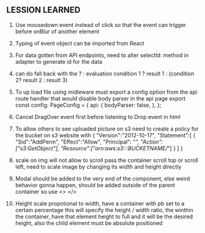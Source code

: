 ## LESSION LEARNED


1. Use mousedown event instead of click so that the event can trigger before onBlur of another element
2. Typing of event object can be imported from React
3. For data gotten from API endpoints, need to alter selectId: method in adapter to generate id for the data
4. can do fall back with the ? : evaluation condition 1 ? result 1 : (condition 2? result 2 : result 3)
5. To up load file using midleware must export a config option from the api route handler that would disable body parser in the api page
export const config: PageConfig = {
    api: {
        bodyParser: false,
    },
};

6. Cancel DragOver event first before listening to Drop event in html

7. To allow others to see uploaded picture on s3 need to create a policy for the bucket on s3 website with
{
  "Version":"2012-10-17",
  "Statement":[
    {
      "Sid":"AddPerm",
      "Effect":"Allow",
      "Principal": "*",
      "Action":["s3:GetObject"],
      "Resource":["arn:aws:s3:::BUCKETNAME/*"]
    }
  ]
}
8. scale on img will not allow to scroll pass the container scroll top or scroll left, need to scale image by changing its width and height directly
9. Modal should be added to the very end of the component, else weird behavior gonna happen, should be added outside of the parent container so use <> </>
10. Height scale propotional to width, have a container with pb set to a certain percentage this will specify the height /  width ratio, the winthin the container, have that element height to full and it will be the desired height, also the child element must be absolute positioned